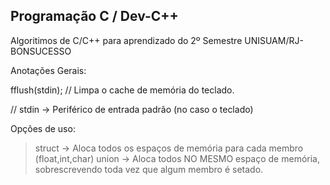 ﻿## Programação C / Dev-C++
Algoritimos de C/C++ para aprendizado do 2º Semestre UNISUAM/RJ-BONSUCESSO 


Anotações Gerais:

fflush(stdin); // Limpa o cache de memória do teclado. 

// stdin -> Periférico de entrada padrão (no caso o teclado)



Opções de uso:
> struct -> Aloca todos os espaços de memória para cada membro (float,int,char)
> union  -> Aloca todos NO MESMO espaço de memória, sobrescrevendo toda vez que algum membro é setado.

